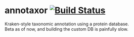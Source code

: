 annotaxor [![Build Status](https://magnum.travis-ci.com/abremges/annotaxor.svg?token=Ebg4XZAcowyajM89NgpH)](https://magnum.travis-ci.com/abremges/annotaxor)
=========

Kraken-style taxonomic annotation using a protein database.  
Beta as of now, and building the custom DB is painfully slow.
